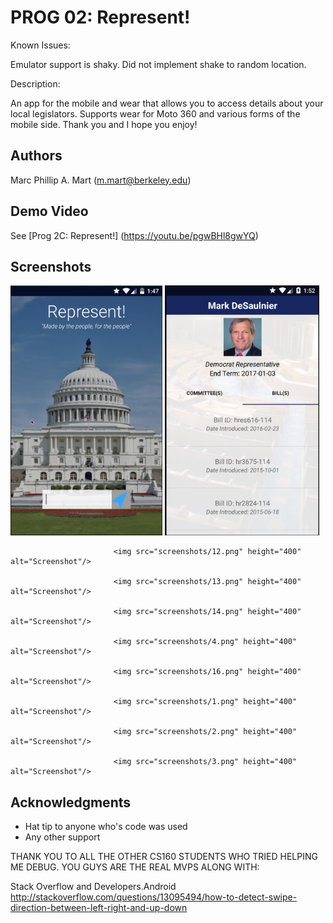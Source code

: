 # PROG 02: Represent!

Known Issues:

Emulator support is shaky.
Did not implement shake to random location.

Description:

An app for the mobile and wear that allows you to access details about your local legislators. Supports wear for Moto 360 and various forms of the mobile side. Thank you and I hope you enjoy!


## Authors

Marc Phillip A. Mart ([m.mart@berkeley.edu](mailto:m.mart@berkeley.edu))

## Demo Video

See [Prog 2C: Represent!] (https://youtu.be/pgwBHl8gwYQ)

## Screenshots

<img src="screenshots/main.png" height="400" alt="Screenshot"/>
                           <img src="screenshots/11.png" height="400" alt="Screenshot"/>

                           <img src="screenshots/12.png" height="400" alt="Screenshot"/>

                           <img src="screenshots/13.png" height="400" alt="Screenshot"/>

                           <img src="screenshots/14.png" height="400" alt="Screenshot"/>

                           <img src="screenshots/4.png" height="400" alt="Screenshot"/>

                           <img src="screenshots/16.png" height="400" alt="Screenshot"/>

                           <img src="screenshots/1.png" height="400" alt="Screenshot"/>

                           <img src="screenshots/2.png" height="400" alt="Screenshot"/>

                           <img src="screenshots/3.png" height="400" alt="Screenshot"/>
                           





## Acknowledgments

* Hat tip to anyone who's code was used
* Any other support
                           
THANK YOU TO ALL THE OTHER CS160 STUDENTS WHO TRIED HELPING ME DEBUG. YOU GUYS ARE THE REAL MVPS ALONG WITH:

Stack Overflow and Developers.Android
http://stackoverflow.com/questions/13095494/how-to-detect-swipe-direction-between-left-right-and-up-down
